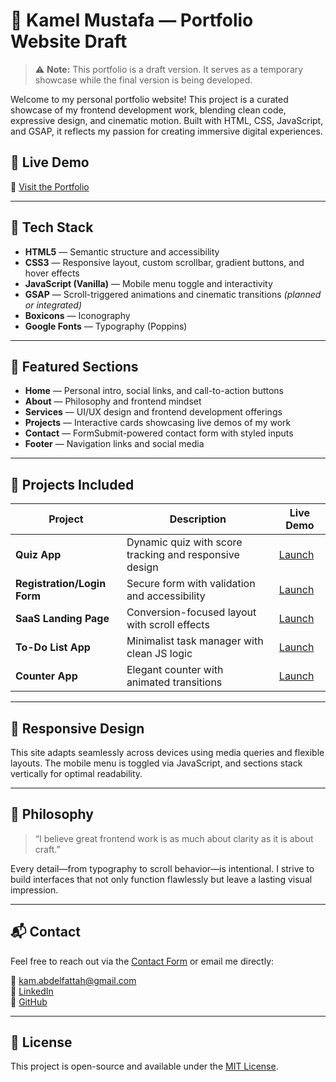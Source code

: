 # 🎨 Kamel Mustafa — Portfolio Website Draft

> ⚠️ **Note:** This portfolio is a draft version. It serves as a temporary showcase while the final version is being developed.

Welcome to my personal portfolio website! This project is a curated showcase of my frontend development work, blending clean code, expressive design, and cinematic motion. Built with HTML, CSS, JavaScript, and GSAP, it reflects my passion for creating immersive digital experiences.

## 🚀 Live Demo

🔗 [Visit the Portfolio](https://kamelmustafa.github.io/Portfolio-Draft/)

---

## 🧰 Tech Stack

- **HTML5** — Semantic structure and accessibility
- **CSS3** — Responsive layout, custom scrollbar, gradient buttons, and hover effects
- **JavaScript (Vanilla)** — Mobile menu toggle and interactivity
- **GSAP** — Scroll-triggered animations and cinematic transitions _(planned or integrated)_
- **Boxicons** — Iconography
- **Google Fonts** — Typography (Poppins)

---

## 📸 Featured Sections

- **Home** — Personal intro, social links, and call-to-action buttons
- **About** — Philosophy and frontend mindset
- **Services** — UI/UX design and frontend development offerings
- **Projects** — Interactive cards showcasing live demos of my work
- **Contact** — FormSubmit-powered contact form with styled inputs
- **Footer** — Navigation links and social media

---

## 🧪 Projects Included

| Project                     | Description                                            | Live Demo                                                         |
| --------------------------- | ------------------------------------------------------ | ----------------------------------------------------------------- |
| **Quiz App**                | Dynamic quiz with score tracking and responsive design | [Launch](https://kamelmustafa.github.io/Quiz-App/)                |
| **Registration/Login Form** | Secure form with validation and accessibility          | [Launch](https://kamelmustafa.github.io/Registration-Login-Form/) |
| **SaaS Landing Page**       | Conversion-focused layout with scroll effects          | [Launch](https://kamelmustafa.github.io/saas-landing-page/)       |
| **To-Do List App**          | Minimalist task manager with clean JS logic            | [Launch](https://kamelmustafa.github.io/To-Do-List-App/)          |
| **Counter App**             | Elegant counter with animated transitions              | [Launch](https://kamelmustafa.github.io/Counter-App/)             |

---

## 📱 Responsive Design

This site adapts seamlessly across devices using media queries and flexible layouts. The mobile menu is toggled via JavaScript, and sections stack vertically for optimal readability.

---

## 🧠 Philosophy

> “I believe great frontend work is as much about clarity as it is about craft.”

Every detail—from typography to scroll behavior—is intentional. I strive to build interfaces that not only function flawlessly but leave a lasting visual impression.

---

## 📬 Contact

Feel free to reach out via the [Contact Form](#contact) or email me directly:

📧 kam.abdelfattah@gmail.com  
🔗 [LinkedIn](https://www.linkedin.com/in/kamel-yousif-601509323/)  
🐙 [GitHub](https://github.com/KamelMustafa)

---

## 📄 License

This project is open-source and available under the [MIT License](LICENSE).

